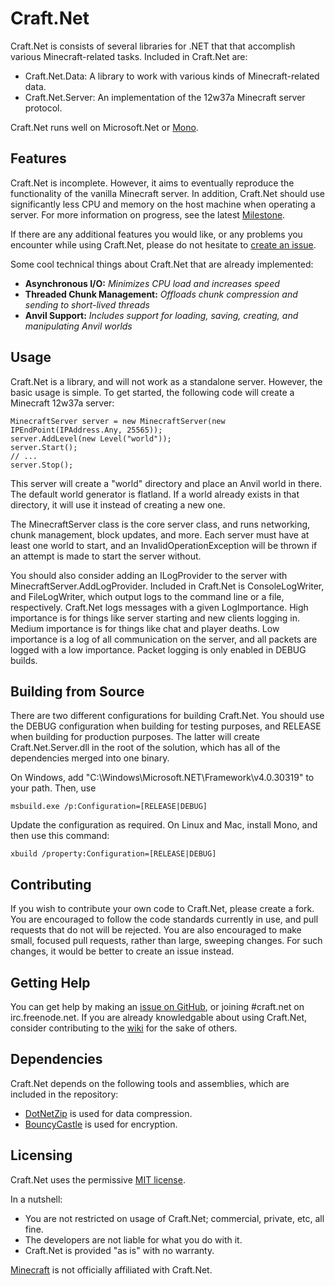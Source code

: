 # Craft.Net

Craft.Net is consists of several libraries for .NET that that accomplish various
Minecraft-related tasks. Included in Craft.Net are:

* Craft.Net.Data: A library to work with various kinds of Minecraft-related data.
* Craft.Net.Server: An implementation of the 12w37a Minecraft server protocol.

Craft.Net runs well on Microsoft.Net or [Mono](https://github.com/mono/mono).

## Features

Craft.Net is incomplete. However, it aims to eventually reproduce the functionality of the
vanilla Minecraft server. In addition, Craft.Net should use significantly less CPU and
memory on the host machine when operating a server. For more information on progress, see
the latest [Milestone](https://github.com/SirCmpwn/Craft.Net/issues/milestones).

If there are any additional features you would like, or any problems you encounter while
using Craft.Net, please do not hesitate to
[create an issue](https://github.com/SirCmpwn/Craft.Net/issues).

Some cool technical things about Craft.Net that are already implemented:

* **Asynchronous I/O:** *Minimizes CPU load and increases speed*
* **Threaded Chunk Management:** *Offloads chunk compression and sending to short-lived threads*
* **Anvil Support:** *Includes support for loading, saving, creating, and manipulating Anvil worlds*

## Usage

Craft.Net is a library, and will not work as a standalone server. However, the basic usage
is simple. To get started, the following code will create a Minecraft 12w37a server:

    MinecraftServer server = new MinecraftServer(new IPEndPoint(IPAddress.Any, 25565));
    server.AddLevel(new Level("world"));
    server.Start();
    // ...
    server.Stop();

This server will create a "world" directory and place an Anvil world in there. The default world
generator is flatland. If a world already exists in that directory, it will use it instead of
creating a new one.

The MinecraftServer class is the core server class, and runs networking, chunk management,
block updates, and more. Each server must have at least one world to start, and an
InvalidOperationException will be thrown if an attempt is made to start the server without.

You should also consider adding an ILogProvider to the server with
MinecraftServer.AddLogProvider. Included in Craft.Net is ConsoleLogWriter, and FileLogWriter,
which output logs to the command line or a file, respectively. Craft.Net logs messages with
a given LogImportance. High importance is for things like server starting and new clients
logging in. Medium importance is for things like chat and player deaths. Low importance is a
log of all communication on the server, and all packets are logged with a low importance.
Packet logging is only enabled in DEBUG builds.

## Building from Source

There are two different configurations for building Craft.Net. You should use the DEBUG
configuration when building for testing purposes, and RELEASE when building for production
purposes. The latter will create Craft.Net.Server.dll in the root of the solution, which
has all of the dependencies merged into one binary.

On Windows, add "C:\Windows\Microsoft.NET\Framework\v4.0.30319" to your path. Then, use

    msbuild.exe /p:Configuration=[RELEASE|DEBUG]

Update the configuration as required. On Linux and Mac, install Mono, and then use this
command:

    xbuild /property:Configuration=[RELEASE|DEBUG]

## Contributing

If you wish to contribute your own code to Craft.Net, please create a fork. You are
encouraged to follow the code standards currently in use, and pull requests that do not will
be rejected. You are also encouraged to make small, focused pull requests, rather than large,
sweeping changes. For such changes, it would be better to create an issue instead.

## Getting Help

You can get help by making an [issue on GitHub](https://github.com/SirCmpwn/Craft.Net/issues),
or joining #craft.net on irc.freenode.net.  If you are already knowledgable about using
Craft.Net, consider contributing to the [wiki](https://github.com/SirCmpwn/Craft.Net/wiki) for
the sake of others.

## Dependencies

Craft.Net depends on the following tools and assemblies, which are included in the repository:

* [DotNetZip](http://dotnetzip.codeplex.com/) is used for data compression.
* [BouncyCastle](http://www.bouncycastle.org/) is used for encryption.

## Licensing

Craft.Net uses the permissive [MIT license](http://www.opensource.org/licenses/mit-license.php/).

In a nutshell:

* You are not restricted on usage of Craft.Net; commercial, private, etc, all fine.
* The developers are not liable for what you do with it.
* Craft.Net is provided "as is" with no warranty.

[Minecraft](http://minecraft.net) is not officially affiliated with Craft.Net.
